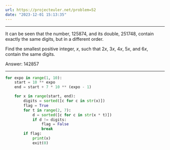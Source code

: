 ```yaml
---
url: https://projecteuler.net/problem=52
date: "2023-12-01 15:13:35"
---
```

---
It can be seen that the number, $125874$, and its double, $251748$, contain exactly the same digits, but in a different order.

Find the smallest positive integer, $x$, such that $2x$, $3x$, $4x$, $5x$, and $6x$, contain the same digits.

Answer: 142857

---
```python
for expo in range(1, 10):
    start = 10 ** expo
    end = start + 7 * 10 ** (expo - 1)

    for x in range(start, end):
        digits = sorted([c for c in str(x)])
        flag = True
        for t in range(2, 7):
            d = sorted([c for c in str(x * t)])
            if d != digits:
                flag = False
                break
        if flag:
            print(x)
            exit(0)
```
